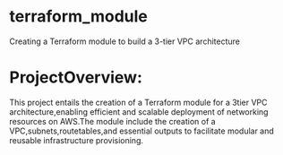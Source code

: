 # terraform_module
Creating a Terraform module to build a 3-tier VPC architecture

# ProjectOverview:
This project entails the creation of a Terraform module for a 3tier VPC architecture,enabling efficient and scalable deployment of networking resources on AWS.The module include the creation of a VPC,subnets,routetables,and essential outputs to facilitate modular and reusable infrastructure provisioning.
